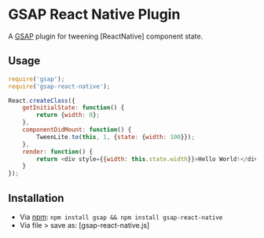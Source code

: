 GSAP React Native Plugin
=================

A [GSAP] plugin for tweening [ReactNative] component state.

Usage
-----

```javascript
require('gsap');
require('gsap-react-native');

React.createClass({
    getInitialState: function() {
        return {width: 0};
    },
    componentDidMount: function() {
        TweenLite.to(this, 1, {state: {width: 100}});
    },
    render: function() {
        return <div style={{width: this.state.width}}>Hello World!</div>
    }
});
```


Installation
------------
- Via [npm]: `npm install gsap && npm install gsap-react-native`
- Via file > save as: [gsap-react-native.js]

[GSAP]: http://www.greensock.com/gsap-js/
[React.js]: http://facebook.github.io/react/
[npm]: http://npmjs.org
[bower]: http://bower.io
[gsap-react-plugin.js]: https://raw.githubusercontent.com/hzdg/gsap-react-plugin/master/gsap-react-plugin.js
